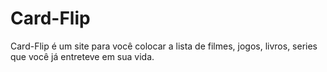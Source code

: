 # Card-Flip
Card-Flip é um site para você colocar a lista de filmes, jogos, livros, series que você já entreteve em sua vida.
